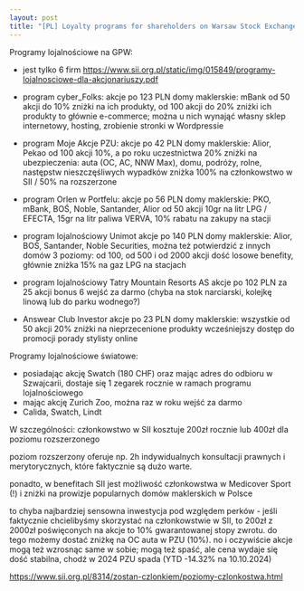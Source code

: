 ```yaml
---
layout: post
title: "[PL] Loyalty programs for shareholders on Warsaw Stock Exchange and global"
---
```


Programy lojalnościowe na GPW:
- jest tylko 6 firm
https://www.sii.org.pl/static/img/015849/programy-lojalnosciowe-dla-akcjonariuszy.pdf

- program cyber_Folks:
  akcje po 123 PLN
  domy maklerskie: mBank
  od 50 akcji do 10% zniżki na ich produkty,
  od 100 akcji do 20% zniżki
  ich produkty to głównie e-commerce; można u nich wynająć własny sklep internetowy,
  hosting, zrobienie stronki w Wordpressie

- program Moje Akcje PZU:
  akcje po 42 PLN
  domy maklerskie: Alior, Pekao
  od 100 akcji
  10%, a po roku uczestnictwa 20% zniżki na ubezpieczenia: auta (OC, AC, NNW Max),
  domu, podróży, rolne, następstw nieszczęśliwych wypadków
  zniżka 100% na członkowstwo w SII / 50% na rozszerzone

- program Orlen w Portfelu:
  akcje po 56 PLN
  domy maklerskie: PKO, mBank, BOŚ, Noble, Santander, Alior
  od 50 akcji
  10gr na litr LPG / EFECTA, 15gr na litr paliwa VERVA, 10% rabatu na zakupy na stacji

- program lojalnościowy Unimot
  akcje po 140 PLN
  domy maklerskie: Alior, BOŚ, Santander, Noble Securities, można też potwierdzić z innych domów
  3 poziomy: od 100, od 500 i od 2000 akcji
  dość losowe benefity, głównie zniżka 15% na gaz LPG na stacjach 

- program lojalnościowy Tatry Mountain Resorts AS
  akcje po 102 PLN
  za 25 akcji bonus 6 wejść za darmo (chyba na stok narciarski,
  kolejkę linową lub do parku wodnego?)

- Answear Club Investor
  akcje po 23 PLN
  domy maklerskie: wszystkie
  od 50 akcji
  20% zniżki na nieprzecenione produkty
  wcześniejszy dostęp do promocji
  porady stylisty online

Programy lojalnościowe światowe:
- posiadając akcję Swatch (180 CHF) oraz mając adres do odbioru w Szwajcarii,
  dostaje się 1 zegarek rocznie w ramach programu lojalnościowego
- mając akcję Zurich Zoo, można raz w roku wejść za darmo
- Calida, Swatch, Lindt


W szczególności:
członkowstwo w SII kosztuje 200zł rocznie lub 400zł dla poziomu rozszerzonego

poziom rozszerzony oferuje np. 2h indywidualnych konsultacji
prawnych i merytorycznych, które faktycznie są dużo warte.

ponadto, w benefitach SII jest możliwość członkowstwa w Medicover Sport (!)
i zniżki na prowizje popularnych domów maklerskich w Polsce

to chyba najbardziej sensowna inwestycja pod względem perków -
jeśli faktycznie chcielibyśmy skorzystać na członkowstwie w SII,
to 200zł z 2000zł poświęconych na akcje to 10% gwarantowanej stopy zwrotu.
do tego możemy dostać zniżkę na OC auta w PZU (10%).
no i oczywiście akcje mogą też wzrosnąc same w sobie; mogą też spaść, ale
cena wydaje się dość stabilna, chodź w 2024 PZU spada (YTD -14.32% na 10.10.2024)

https://www.sii.org.pl/8314/zostan-czlonkiem/poziomy-czlonkostwa.html
